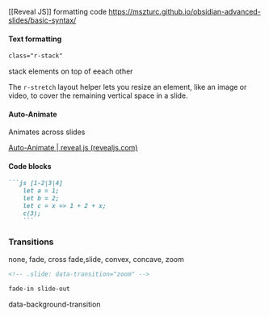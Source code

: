 
[[Reveal JS]] formatting code
https://mszturc.github.io/obsidian-advanced-slides/basic-syntax/

#### Text formatting
<!-- element class="r-fit-text" -->

```html
class="r-stack"
```
stack elements on top of eeach other

The `r-stretch` layout helper lets you resize an element, like an image or video, to cover the remaining vertical space in a slide.

#### Auto-Animate
Animates across slides
<!-- .slide: data-auto-animate -->
[Auto-Animate | reveal.js (revealjs.com)](https://revealjs.com/auto-animate/)

#### Code blocks
````md
```js [1-2|3|4]
    let a = 1;
    let b = 2;
    let c = x => 1 + 2 + x;
    c(3);
    ```
````

### Transitions

none, fade, cross fade,slide, convex, concave, zoom

```html
<!-- .slide: data-transition="zoom" -->
```

```html
fade-in slide-out
```

data-background-transition
